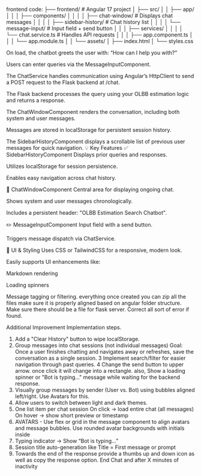 frontend code:
├── frontend/ # Angular 17 project
│ ├── src/
│ │ ├── app/
│ │ │ ├── components/
│ │ │ │ ├── chat-window/ # Displays chat messages
│ │ │ │ ├── sidebar-history/ # Chat history list
│ │ │ │ └── message-input/ # Input field + send button
│ │ │ ├── services/
│ │ │ │ └── chat.service.ts # Handles API requests
│ │ │ ├── app.component.ts
│ │ │ └── app.module.ts
│ │ └── assets/
│ ├── index.html
│ └── styles.css

On load, the chatbot greets the user with:
“How can I help you with?”

Users can enter queries via the MessageInputComponent.

The ChatService handles communication using Angular’s HttpClient to send a POST request to the Flask backend at /chat.

The Flask backend processes the query using your OLBB estimation logic and returns a response.

The ChatWindowComponent renders the conversation, including both system and user messages.

Messages are stored in localStorage for persistent session history.

The SidebarHistoryComponent displays a scrollable list of previous user messages for quick navigation.
💡 Key Features
✅ SidebarHistoryComponent
Displays prior queries and responses.

Utilizes localStorage for session persistence.

Enables easy navigation across chat history.

💬 ChatWindowComponent
Central area for displaying ongoing chat.

Shows system and user messages chronologically.

Includes a persistent header: "OLBB Estimation Search Chatbot".

✏️ MessageInputComponent
Input field with a send button.

Triggers message dispatch via ChatService.

🎨 UI & Styling
Uses CSS or TailwindCSS for a responsive, modern look.

Easily supports UI enhancements like:

Markdown rendering

Loading spinners

Message tagging or filtering. everything once created you can zip all the files make sure it is properly aligned based on angular folder structure. Make sure there should be a file for flask server. Correct all sort of error if found.

Additional Improvement Implementation steps.
1. Add a "Clear History" button to wipe localStorage.
2.  Group messages into chat sessions (not individual messages)
Goal: Once a user finishes chatting and navigates away or refreshes, save the conversation as a single session.
3 Implement search/filter for easier navigation through past queries.
4 Change the send button to upper arrow.
once click it will change into a rectangle.
also, Show a loading spinner or "Bot is typing..." message while waiting for the backend response.
5. Visually group messages by sender (User vs. Bot) using bubbles aligned left/right. Use Avatars for this.
6. Allow users to switch between light and dark themes.
7. One list item per chat session
On click → load entire chat (all messages)
On hover → show short preview or timestamp
8. AVATARS - Use flex or grid in the message component to align avatars and message bubbles.
Use rounded avatar backgrounds with initials inside
9. Typing indicator -> Show “Bot is typing…”
10. Session title auto-generation like Title = First message or prompt
11. Towards the end of the response provide a thumbs up and down icon as well as copy the response option. End Chat and after X minutes of inactivity

